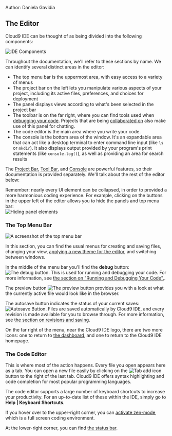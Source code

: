 Author: Daniela Gavidia

## The Editor

Cloud9 IDE can be thought of as being divided into the following components:

![IDE Components](./images/editorNaming.png)

Throughout the documentation, we'll refer to these sections by name. We can identify several distinct areas in the editor:

* The top menu bar is the uppermost area, with easy access to a variety of menus
* The project bar on the left lets you manipulate various aspects of your project, including its active files, preferences, and choices for deployment
* The panel displays views according to what's been selected in the project bar
* The toolbar is on the far right, where you can find tools used when [debugging your code](./running_and_debugging_your_code.html). Projects that are being [collaborated on](./collaboration.html) also make use of this panel for chatting.
* The code editor is the main area where you write your code.
* The console is the bottom area of the window. It's an expandable area that can act like a desktop terminal to enter command line input (like `ls` or `mkdir`). It also displays output provided by your program's print statements (like `console.log()`), as well as providing an area for search results

The [Project Bar](./project_bar.html), [Tool Bar](./toolbar.html), and [Console](./console.html) are powerful features, so their documentation is provided separately. We'll talk about the rest of the editor below:

Remember: nearly every UI element can be collapsed, in order to provided a more harmonious coding experience. For example, clicking on the buttons in the upper left of the editor allows you to hide the panels and top menu bar:  
![Hiding panel elements](./anims/collapsingbars.gif)

### The Top Menu Bar

![A screenshot of the top menu bar](./images/topMenuBar.png)

In this section, you can find the usual menus for creating and saving files, changing your view, [applying a new theme for the editor](./applying_themes.html), and switching between windows.

In the middle of the menu bar you'll find the **debug** button: ![The debug button](./icons/debugButton.png). This is used for running and debugging your code. For more information, see [the section on "Running and Debugging Your Code".](./running_and_debugging_your_code.html).

<a id="previewButton"></a>

The preview button ![The preview button](./icons/previewButton.png) provides you with a look at what the currently active file would look like in the browser.

The autosave button indicates the status of your current saves: ![Autosave Button](./icons/autosaveButton.png). Files are saved automatically by Cloud9 IDE, and every revision is made available for you to browse through. For more information, see [the section on revisions and saving](./revisions.html).

On the far right of the menu, near the Cloud9 IDE logo, there are two more icons: one to return to [the dashboard](./dashboard.html), and one to return to the Cloud9 IDE homepage.

### The Code Editor

This is where most of the action happens. Every file you open appears here as a tab. You can open a new file easily by clicking on the ![Tab add icon](./icons/tabPlusIcon.png) button to the right of the last tab. Cloud9 IDE offers syntax highlighting and code completion for most popular programming languages.

The code editor supports a large number of keyboard shortcuts to increase your productivity. For an up-to-date list of these within the IDE, simply go to **Help | Keyboard Shortcuts**.

If you hover over to the upper-right corner, you can [activate zen-mode](./zen_mode.html), which is a full screen coding environment. 

At the lower-right corner, you can find [the status bar](./status_bar.html).